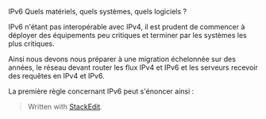 
IPv6 Quels matériels, quels systèmes, quels logiciels ?

IPv6 n'étant pas interopérable avec IPv4, il est prudent de commencer à déployer des équipements peu critiques et terminer par les systèmes les plus critiques. 
 
Ainsi nous devons nous préparer à une migration échelonnée sur des années, le réseau devant router les flux IPv4 et IPv6 et les serveurs recevoir des requêtes en IPv4 et IPv6.

La première règle concernant IPv6 peut s'énoncer ainsi :

> 
> 
> 
> Written with [StackEdit](https://stackedit.io/).

<!--stackedit_data:
eyJoaXN0b3J5IjpbMzU3MDM5MDc0XX0=
-->